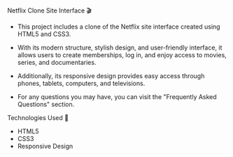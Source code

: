 Netflix Clone Site Interface 🎬

* This project includes a clone of the Netflix site interface created using HTML5 and CSS3.

* With its modern structure, stylish design, and user-friendly interface, it allows users to create memberships, log in, and enjoy access to movies, series, and documentaries.

* Additionally, its responsive design provides easy access through phones, tablets, computers, and televisions.

* For any questions you may have, you can visit the "Frequently Asked Questions" section.

Technologies Used 🎨

* HTML5
* CSS3
* Responsive Design

